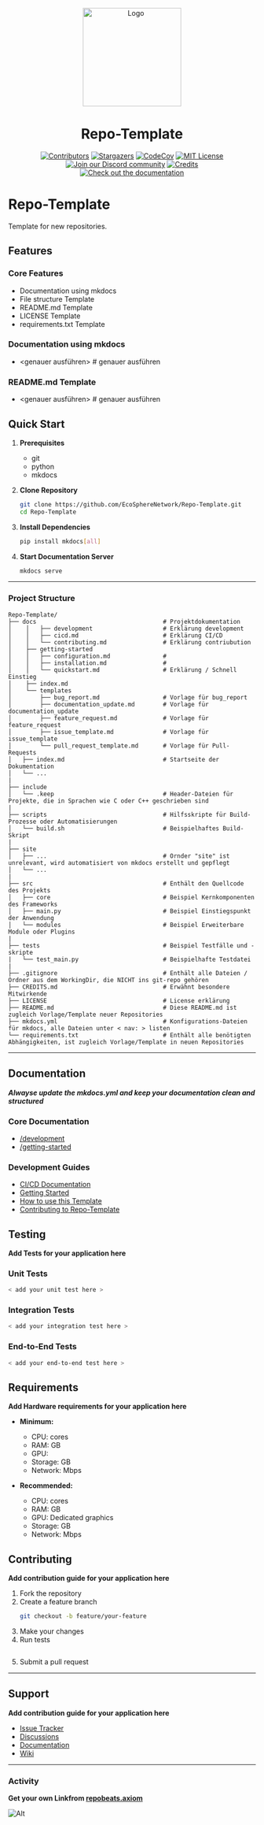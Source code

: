 <a name="readme-top"></a>

<div align="center">
  <img src="./docs/static/img/logo.png" alt="Logo" width="200">
  <h1 align="center">Repo-Template</h1>
</div>


<div align="center">
  <a href="https://github.com/EcoSphereNetwork/Repo-Template/graphs/contributors"><img src="https://img.shields.io/github/contributors/EcoSphereNetwork/Repo-Template?style=for-the-badge&color=blue" alt="Contributors"></a>
  <a href="https://github.com/EcoSphereNetwork/Repo-Template/stargazers"><img src="https://img.shields.io/github/stars/EcoSphereNetwork/Repo-Template?style=for-the-badge&color=blue" alt="Stargazers"></a>
  <a href="https://codecov.io/github/EcoSphereNetwork/Repo-Template?branch=main"><img alt="CodeCov" src="https://img.shields.io/codecov/c/github/EcoSphereNetwork/Repo-Template?style=for-the-badge&color=blue"></a>
  <a href="https://github.com/EcoSphereNetwork/Repo-Template/blob/main/LICENSE"><img src="https://img.shields.io/github/license/EcoSphereNetwork/Repo-Template?style=for-the-badge&color=blue" alt="MIT License"></a>
  <br/>
  <a href="https://discord.gg/cTWBHGkn"><img src="https://img.shields.io/badge/Discord-Join%20Us-purple?logo=discord&logoColor=white&style=for-the-badge" alt="Join our Discord community"></a>
  <a href="https://github.com/EcoSphereNetwork/Repo-Template/blob/main/CREDITS.md"><img src="https://img.shields.io/badge/Project-Credits-blue?style=for-the-badge&color=FFE165&logo=github&logoColor=white" alt="Credits"></a>
  <br/>
  <a href="<add docs URL from Repo-Template>"><img src="https://img.shields.io/badge/Documentation-000?logo=googledocs&logoColor=FFE165&style=for-the-badge" alt="Check out the documentation"></a>
</div>

# Repo-Template
Template for new repositories.

## Features

### Core Features
- Documentation using mkdocs
- File structure Template
- README.md Template
- LICENSE Template
- requirements.txt Template


### Documentation using mkdocs
- <genauer ausführen> # genauer ausführen

### README.md Template
- <genauer ausführen> # genauer ausführen

## Quick Start

1. **Prerequisites**
   - git
   - python
   - mkdocs

2. **Clone Repository**
   ```bash
   git clone https://github.com/EcoSphereNetwork/Repo-Template.git
   cd Repo-Template
   ```

3. **Install Dependencies**
   ```bash
   pip install mkdocs[all]
   ```

4. **Start Documentation Server**
   ```bash
   mkdocs serve
   ```

---

### Project Structure
```
Repo-Template/
├── docs                                    # Projektdokumentation
│    │   ├── development                    # Erklärung development
│    │   ├── cicd.md                        # Erklärung CI/CD
│    │   └── contributing.md                # Erklärung contriubution
│    ├── getting-started
│    │   ├── configuration.md               # 
│    │   ├── installation.md                #
│    │   └── quickstart.md                  # Erklärung / Schnell Einstieg
│    ├── index.md
│    └── templates
│        ├── bug_report.md                  # Vorlage für bug_report
│        ├── documentation_update.md        # Vorlage für documentation_update
│        ├── feature_request.md             # Vorlage für feature_request
│        ├── issue_template.md              # Vorlage für issue_template
│        └── pull_request_template.md       # Vorlage für Pull-Requests
│   ├── index.md                            # Startseite der Dokumentation
│   └── ...
|
├── include
│   └── .keep                               # Header-Dateien für Projekte, die in Sprachen wie C oder C++ geschrieben sind
|
├── scripts                                 # Hilfsskripte für Build-Prozesse oder Automatisierungen
│   └── build.sh                            # Beispielhaftes Build-Skript
|
├── site
│   ├── ...                                 # Ornder "site" ist unrelevant, wird automatisiert von mkdocs erstellt und gepflegt
│   └── ...
|
├── src                                     # Enthält den Quellcode des Projekts
│   ├── core                                # Beispiel Kernkomponenten des Frameworks
│   ├── main.py                             # Beispiel Einstiegspunkt der Anwendung
│   └── modules                             # Beispiel Erweiterbare Module oder Plugins
|
├── tests                                   # Beispiel Testfälle und -skripte
|   └── test_main.py                        # Beispielhafte Testdatei
|
├── .gitignore                              # Enthält alle Dateien / Ordner aus dem WorkingDir, die NICHT ins git-repo gehören
├── CREDITS.md                              # Erwähnt besondere Mitwirkende
├── LICENSE                                 # License erklärung
├── README.md                               # Diese README.md ist zugleich Vorlage/Template neuer Repositories
├── mkdocs.yml                              # Konfigurations-Dateien für mkdocs, alle Dateien unter < nav: > listen
└── requirements.txt                        # Enthält alle benötigten Abhängigkeiten, ist zugleich Vorlage/Template in neuen Repositories
```

---

## Documentation
_**Alwayse update the mkdocs.yml and keep your documentation clean and structured**_

### Core Documentation
- [<Docs>/development](docs/developmen/contributing.md)
- [<Docs>/getting-started](docs/getting-started/quickstart.md)

### Development Guides
- [CI/CD Documentation](docs/<x>/<x>)
- [Getting Started](docs/getting-started/quickstart.md)
- [How to use this Template](docs/getting-started/configuration.md)
- [Contributing to Repo-Template](development/contributing.md)


## Testing
**Add Tests for your application here**

### Unit Tests
```bash
< add your unit test here >
```

### Integration Tests
```bash
< add your integration test here >
```

### End-to-End Tests
```bash
< add your end-to-end test here >
```

## Requirements
**Add Hardware requirements for your application here**

- **Minimum:**
  - CPU: <x> cores
  - RAM: <x>GB
  - GPU: <x>
  - Storage: <x>GB
  - Network: <x>Mbps

- **Recommended:**
  - CPU: <x> cores
  - RAM: <x>GB
  - GPU: Dedicated graphics
  - Storage: <x>GB
  - Network: <x>Mbps

## Contributing
**Add contribution guide for your application here**

1. Fork the repository
2. Create a feature branch
   ```bash
   git checkout -b feature/your-feature
   ```
3. Make your changes
4. Run tests
   ```bash

   ```
5. Submit a pull request

---

## Support
**Add contribution guide for your application here**

- [Issue Tracker](https://github.com/EcoSphereNetwork/Repo-Template/issues)
- [Discussions](https://github.com/EcoSphereNetwork/Repo-Template/discussions)
- [Documentation](docs/)
- [Wiki](https://github.com/EcoSphereNetwork/Repo-Template/wiki)

---

### Activity
**Get your own Linkfrom [repobeats.axiom](https://repobeats.axiom.co/configs)**

![Alt](https://repobeats.axiom.co/api/embed/dc4331cce08748831b617c368fcfe81c17a1c4af.svg "Repobeats analytics image")
